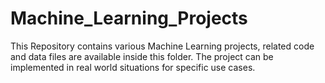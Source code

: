 # Machine_Learning_Projects
This Repository contains various Machine Learning projects, related code and data files are available inside this folder. The project can be implemented in real world situations for specific use cases.
